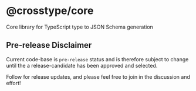@crosstype/core
===

Core library for TypeScript type to JSON Schema generation

## Pre-release Disclaimer

Current code-base is `pre-release` status and is therefore subject to change until the a release-candidate has been approved and selected.

Follow for release updates, and please feel free to join in the discussion and effort!
